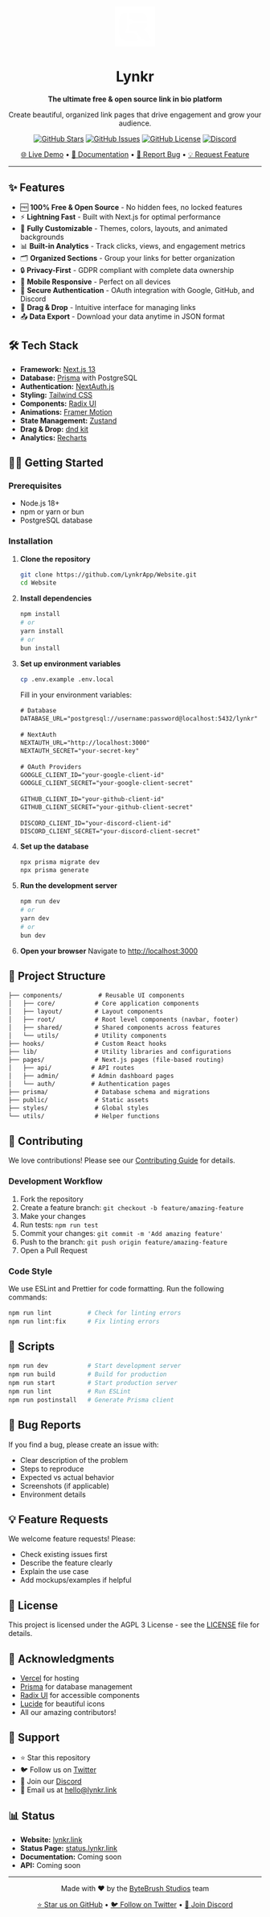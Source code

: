 <div align="center">
  <img src="public/logo.png" alt="Lynkr Logo" width="80" height="80">
  
  # Lynkr
  
  **The ultimate free & open source link in bio platform**
  
  Create beautiful, organized link pages that drive engagement and grow your audience.
  
  [![GitHub Stars](https://img.shields.io/github/stars/LynkrApp/Website?style=for-the-badge)](https://github.com/LynkrApp/Website/stargazers)
  [![GitHub Issues](https://img.shields.io/github/issues/LynkrApp/Website?style=for-the-badge)](https://github.com/LynkrApp/Website/issues)
  [![GitHub License](https://img.shields.io/github/license/LynkrApp/Website?style=for-the-badge)](https://github.com/LynkrApp/Website/blob/main/LICENSE)
  [![Discord](https://img.shields.io/discord/1387524650895933540?style=for-the-badge&logo=discord)](https://discord.gg/g76w2v7RzG)

  [🌐 Live Demo](https://lynkr.link) • [📖 Documentation](#getting-started) • [🐛 Report Bug](https://github.com/LynkrApp/Website/issues) • [💡 Request Feature](https://github.com/LynkrApp/Website/issues)
</div>

---

## ✨ Features

- 🆓 **100% Free & Open Source** - No hidden fees, no locked features
- ⚡ **Lightning Fast** - Built with Next.js for optimal performance
- 🎨 **Fully Customizable** - Themes, colors, layouts, and animated backgrounds
- 📊 **Built-in Analytics** - Track clicks, views, and engagement metrics
- 🗂️ **Organized Sections** - Group your links for better organization
- 🔒 **Privacy-First** - GDPR compliant with complete data ownership
- 📱 **Mobile Responsive** - Perfect on all devices
- 🔐 **Secure Authentication** - OAuth integration with Google, GitHub, and Discord
- 🎯 **Drag & Drop** - Intuitive interface for managing links
- 📤 **Data Export** - Download your data anytime in JSON format

## 🛠️ Tech Stack

- **Framework:** [Next.js 13](https://nextjs.org/)
- **Database:** [Prisma](https://prisma.io/) with PostgreSQL
- **Authentication:** [NextAuth.js](https://next-auth.js.org/)
- **Styling:** [Tailwind CSS](https://tailwindcss.com/)
- **Components:** [Radix UI](https://radix-ui.com/)
- **Animations:** [Framer Motion](https://framer.com/motion/)
- **State Management:** [Zustand](https://zustand-demo.pmnd.rs/)
- **Drag & Drop:** [dnd kit](https://dndkit.com/)
- **Analytics:** [Recharts](https://recharts.org/)

## 🏃‍♂️ Getting Started

### Prerequisites

- Node.js 18+ 
- npm or yarn or bun
- PostgreSQL database

### Installation

1. **Clone the repository**
   ```bash
   git clone https://github.com/LynkrApp/Website.git
   cd Website
   ```

2. **Install dependencies**
   ```bash
   npm install
   # or
   yarn install
   # or
   bun install
   ```

3. **Set up environment variables**
   ```bash
   cp .env.example .env.local
   ```
   
   Fill in your environment variables:
   ```env
   # Database
   DATABASE_URL="postgresql://username:password@localhost:5432/lynkr"
   
   # NextAuth
   NEXTAUTH_URL="http://localhost:3000"
   NEXTAUTH_SECRET="your-secret-key"
   
   # OAuth Providers
   GOOGLE_CLIENT_ID="your-google-client-id"
   GOOGLE_CLIENT_SECRET="your-google-client-secret"
   
   GITHUB_CLIENT_ID="your-github-client-id"
   GITHUB_CLIENT_SECRET="your-github-client-secret"
   
   DISCORD_CLIENT_ID="your-discord-client-id"
   DISCORD_CLIENT_SECRET="your-discord-client-secret"
   ```

4. **Set up the database**
   ```bash
   npx prisma migrate dev
   npx prisma generate
   ```

5. **Run the development server**
   ```bash
   npm run dev
   # or
   yarn dev
   # or
   bun dev
   ```

6. **Open your browser**
   Navigate to [http://localhost:3000](http://localhost:3000)

## 📁 Project Structure

```
├── components/          # Reusable UI components
│   ├── core/           # Core application components
│   ├── layout/         # Layout components
│   ├── root/           # Root level components (navbar, footer)
│   ├── shared/         # Shared components across features
│   └── utils/          # Utility components
├── hooks/              # Custom React hooks
├── lib/                # Utility libraries and configurations
├── pages/              # Next.js pages (file-based routing)
│   ├── api/           # API routes
│   ├── admin/         # Admin dashboard pages
│   └── auth/          # Authentication pages
├── prisma/             # Database schema and migrations
├── public/             # Static assets
├── styles/             # Global styles
└── utils/              # Helper functions
```

## 🤝 Contributing

We love contributions! Please see our [Contributing Guide](CONTRIBUTING.md) for details.

### Development Workflow

1. Fork the repository
2. Create a feature branch: `git checkout -b feature/amazing-feature`
3. Make your changes
4. Run tests: `npm run test`
5. Commit your changes: `git commit -m 'Add amazing feature'`
6. Push to the branch: `git push origin feature/amazing-feature`
7. Open a Pull Request

### Code Style

We use ESLint and Prettier for code formatting. Run the following commands:

```bash
npm run lint          # Check for linting errors
npm run lint:fix      # Fix linting errors
```

## 📜 Scripts

```bash
npm run dev           # Start development server
npm run build         # Build for production
npm run start         # Start production server
npm run lint          # Run ESLint
npm run postinstall   # Generate Prisma client
```

## 🐛 Bug Reports

If you find a bug, please create an issue with:

- Clear description of the problem
- Steps to reproduce
- Expected vs actual behavior
- Screenshots (if applicable)
- Environment details

## 💡 Feature Requests

We welcome feature requests! Please:

- Check existing issues first
- Describe the feature clearly
- Explain the use case
- Add mockups/examples if helpful

## 📄 License

This project is licensed under the AGPL 3 License - see the [LICENSE](LICENSE) file for details.

## 🙏 Acknowledgments

- [Vercel](https://vercel.com) for hosting
- [Prisma](https://prisma.io) for database management
- [Radix UI](https://radix-ui.com) for accessible components
- [Lucide](https://lucide.dev) for beautiful icons
- All our amazing contributors!

## 🌟 Support

- ⭐ Star this repository
- 🐦 Follow us on [Twitter](https://x.com/HeyLynkr)
- 💬 Join our [Discord](https://discord.gg/g76w2v7RzG)
- 📧 Email us at [hello@lynkr.link](mailto:hello@lynkr.link)

## 📊 Status

- **Website:** [lynkr.link](https://lynkr.link)
- **Status Page:** [status.lynkr.link](https://lynkr.instatus.com)
- **Documentation:** Coming soon
- **API:** Coming soon

---

<div align="center">
  Made with ❤️ by the <a href="https://bytebrush.dev">ByteBrush Studios</a> team
  
  <br>
  
  <a href="https://github.com/LynkrApp/Website">⭐ Star us on GitHub</a> •
  <a href="https://x.com/HeyLynkr">🐦 Follow on Twitter</a> •
  <a href="https://discord.gg/g76w2v7RzG">💬 Join Discord</a>
</div>
